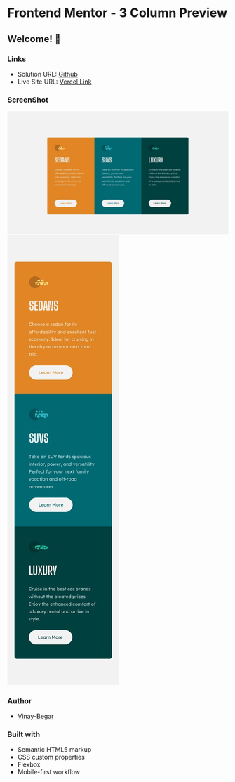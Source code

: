 # Frontend Mentor - 3 Column Preview
## Welcome! 👋

### Links

- Solution URL: [Github](https://github.com/vinay-begar/3-column-preview)
- Live Site URL: [Vercel Link](https://3-column-preview-fdsp.vercel.app/)

### ScreenShot

![Desktop](./design/desktop-design.jpg)
![Mobile](./design/mobile-design.jpg)

### Author

- [Vinay-Begar](https://www.linkedin.com/in/vinay-begar/)


### Built with

- Semantic HTML5 markup
- CSS custom properties
- Flexbox
- Mobile-first workflow
